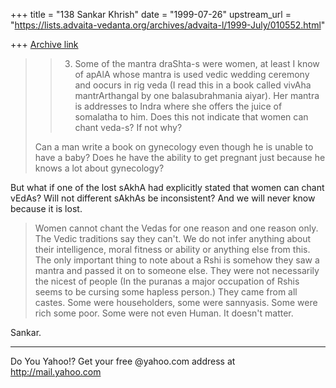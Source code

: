 +++
title = "138 Sankar Khrish"
date = "1999-07-26"
upstream_url = "https://lists.advaita-vedanta.org/archives/advaita-l/1999-July/010552.html"

+++
[Archive link](https://lists.advaita-vedanta.org/archives/advaita-l/1999-July/010552.html)

> > 3) Some of the mantra draShta-s were women, at
> least I know of apAlA
> > whose mantra is used vedic wedding ceremony and
> oocurs in rig veda (I
> > read this in a book called vivAha mantrArthangal
> by one balasubrahmania
> > aiyar). Her mantra is addresses to Indra where she
> offers the juice of
> > somalatha to him. Does this not indicate that
> women can chant veda-s?
> > If not why?
> >
>
> Can a man write a book on gynecology even though he
> is unable to have a
> baby?  Does he have the ability to get pregnant just
> because he knows a
> lot about gynecology?
>

But what if one of the lost sAkhA had explicitly stated that women can
chant vEdAs?  Will not different sAkhAs be inconsistent?  And we will
never know because it is lost.

> Women cannot chant the Vedas for one reason and one
> reason only.  The
> Vedic traditions say they can't.  We do not infer
> anything about their
> intelligence, moral fitness  or ability or anything
> else from this.  The
> only important thing to note about a Rshi is somehow
> they saw a mantra and
> passed it on to someone else.  They were not
> necessarily the nicest of
> people (In the puranas a major occupation of Rshis
> seems to be cursing
> some hapless person.)  They came from all castes.
> Some were householders,
> some were sannyasis. Some were rich some poor.  Some
> were not even Human.
> It doesn't matter.

Sankar.
_________________________________________________________
Do You Yahoo!?
Get your free @yahoo.com address at http://mail.yahoo.com


